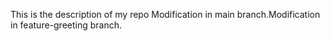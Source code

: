This is the description of my repo
Modification in main branch.Modification in feature-greeting branch.
